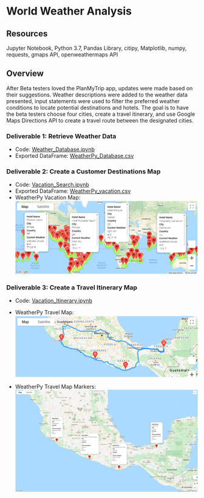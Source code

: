 # World Weather Analysis
## Resources 
Jupyter Notebook, Python 3.7, Pandas Library, citipy, Matplotlib, numpy, requests, gmaps API, openweathermaps API

## Overview
After Beta testers loved the PlanMyTrip app, updates were made based on their suggestions. Weather descriptions were added to the weather data presented, input statements were used to filter the preferred weather conditions to locate potential destinations and hotels. The goal is to have the beta testers choose four cities, create a travel itinerary, and use Google Maps Directions API to create a travel route between the designated cities.

### Deliverable 1: Retrieve Weather Data
* Code: [Weather_Database.ipynb](Weather_Database/Weather_Database.ipynb)
* Exported DataFrame: [WeatherPy_Database.csv](Weather_Database/WeatherPy_Database.csv)

### Deliverable 2: Create a Customer Destinations Map
* Code: [Vacation_Search.ipynb](Vacation_Search/Vacation_Search.ipynb)
* Exported DataFrame: [WeatherPy_vacation.csv](Vacation_Search/WeatherPy_vacation.csv)
* WeatherPy Vacation Map:
![WeatherPy_vacation_map.png](Vacation_Search/WeatherPy_vacation_map.png)

### Deliverable 3: Create a Travel Itinerary Map 
* Code: [Vacation_Itinerary.ipynb](Vacation_Itinerary/Vacation_Itinerary.ipynb)
* WeatherPy Travel Map: 
![Weather_travel_map.png](Vacation_Itinerary/WeatherPy_travel_map.png)

* WeatherPy Travel Map Markers: 
![Weather_travel_map_markers.png](Vacation_Itinerary/WeatherPy_travel_map_markers.png)

